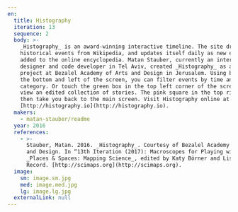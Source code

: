 ```yaml
---
en:
  title: Histography
  iteration: 13
  sequence: 2
  body: >-
    _Histography_ is an award-winning interactive timeline. The site draws
    historical events from Wikipedia, and updates itself daily as new events are
    added to the online encyclopedia. Matan Stauber, currently an interactive
    designer and code developer in Tel Aviv, created _Histography_ as a final
    project at Bezalel Academy of Arts and Design in Jerusalem. Using bars at
    the bottom and left of the screen, you can filter events by time and by
    category. Or touch the green box in the top left corner of the screen to
    view an edited collection of stories. The pink square in the top right will
    then take you back to the main screen. Visit Histography online at
    [http://histography.io](http://histography.io).
  makers:
    - matan-stauber/readme
  year: 2016
  references:
    - >-
      Stauber, Matan. 2016. _Histography_. Courtesy of Bezalel Academy of Arts
      and Design. In “13th Iteration (2017): Macroscopes for Playing with Scale,
      _Places & Spaces: Mapping Science_, edited by Katy Börner and Lisel
      Record. [http://scimaps.org](http://scimaps.org).
  image:
    sm: image.sm.jpg
    med: image.med.jpg
    lg: image.lg.jpg
  externalLink: null
---
```

